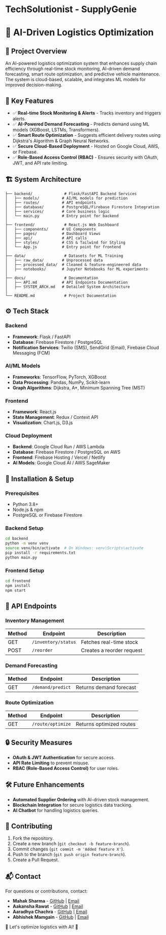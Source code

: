 # TechSolutionist - SupplyGenie

# 🚀 AI-Driven Logistics Optimization

## 📌 Project Overview
An AI-powered logistics optimization system that enhances supply chain efficiency through real-time stock monitoring, AI-driven demand forecasting, smart route optimization, and predictive vehicle maintenance. The system is cloud-based, scalable, and integrates ML models for improved decision-making.

## 🎯 Key Features
- ✅ **Real-time Stock Monitoring & Alerts** - Tracks inventory and triggers alerts.
- ✅ **AI-Powered Demand Forecasting** - Predicts demand using ML models (XGBoost, LSTMs, Transformers).
- ✅ **Smart Route Optimization** - Suggests efficient delivery routes using Dijkstra's Algorithm & Graph Neural Networks.
- ✅ **Secure Cloud-Based Deployment** - Hosted on Google Cloud, AWS, or Firebase.
- ✅ **Role-Based Access Control (RBAC)** - Ensures security with OAuth, JWT, and API rate limiting.

## 🏗 System Architecture
```
├── backend/              # Flask/FastAPI Backend Services
│   ├── models/          # AI/ML models for prediction
│   ├── routes/          # API endpoints
│   ├── database/        # PostgreSQL/Firebase Firestore Integration
│   ├── services/        # Core business logic
│   └── main.py          # Entry point for backend
│
├── frontend/             # React.js Web Dashboard
│   ├── components/      # UI Components
│   ├── pages/           # Dashboard Views
│   ├── api/             # API calls
│   ├── styles/          # CSS & Tailwind for Styling
│   └── App.js           # Entry point for frontend
│
├── data/                 # Datasets for ML Training
│   ├── raw_data/        # Unprocessed data
│   ├── processed_data/  # Cleaned & feature-engineered data
│   ├── notebooks/       # Jupyter Notebooks for ML experiments
│
├── docs/                 # Documentation
│   ├── API.md           # API Endpoints Documentation
│   ├── SYSTEM_ARCH.md   # Detailed System Architecture
│
└── README.md             # Project Documentation
```

## ⚙️ Tech Stack
### Backend
- **Framework**: Flask / FastAPI
- **Database**: Firebase Firestore / PostgreSQL
- **Notification Services**: Twilio (SMS), SendGrid (Email), Firebase Cloud Messaging (FCM)

### AI/ML Models
- **Frameworks**: TensorFlow, PyTorch, XGBoost
- **Data Processing**: Pandas, NumPy, Scikit-learn
- **Graph Algorithms**: Dijkstra, A*, Minimum Spanning Tree (MST)

### Frontend
- **Framework**: React.js
- **State Management**: Redux / Context API
- **Visualization**: Chart.js, D3.js

### Cloud Deployment
- **Backend**: Google Cloud Run / AWS Lambda
- **Database**: Firebase Firestore / PostgreSQL on AWS
- **Frontend**: Firebase Hosting / Vercel / Netlify
- **AI Models**: Google Cloud AI / AWS SageMaker

## 🚀 Installation & Setup
### Prerequisites
- Python 3.8+
- Node.js & npm
- PostgreSQL or Firebase Firestore

### Backend Setup
```bash
cd backend
python -m venv venv
source venv/bin/activate  # On Windows: venv\Scripts\activate
pip install -r requirements.txt
python main.py
```

### Frontend Setup
```bash
cd frontend
npm install
npm start
```

## 📡 API Endpoints
### Inventory Management
| Method | Endpoint            | Description              |
|--------|---------------------|--------------------------|
| GET    | `/inventory/status` | Fetches real-time stock |
| POST   | `/reorder`          | Creates a reorder request |

### Demand Forecasting
| Method | Endpoint            | Description              |
|--------|---------------------|--------------------------|
| GET    | `/demand/predict`   | Returns demand forecast |

### Route Optimization
| Method | Endpoint            | Description              |
|--------|---------------------|--------------------------|
| GET    | `/route/optimize`   | Returns optimized routes |

## 🔒 Security Measures
- **OAuth & JWT Authentication** for secure access.
- **API Rate Limiting** to prevent misuse.
- **RBAC (Role-Based Access Control)** for user roles.

## 🛠 Future Enhancements
- **Automated Supplier Ordering** with AI-driven stock management.
- **Blockchain Integration** for secure logistics data tracking.
- **AI Chatbot** for handling logistics queries.

## 🤝 Contributing
1. Fork the repository.
2. Create a new branch (`git checkout -b feature-branch`).
3. Commit changes (`git commit -m 'Added feature X'`).
4. Push to the branch (`git push origin feature-branch`).
5. Create a Pull Request.

## 📬 Contact
For questions or contributions, contact:
- **Mahak Sharma** - [GitHub](https://github.com/Mahak-Sharma) | [Email](mailto:mahaksharma0227@gmail.com)
- **Aakansha Rawat** - [GitHub](https://github.com/aakansharawat) | [Email](mailto:aakansharawat1234@gmail.com)
- **Aaradhya Chachra** - [GitHub](https://github.com/Aaradhya2005) | [Email](mailto:aaradhyachachra779@gmail.com)
- **Abhishek Mamgain** - [GitHub](https://github.com/AbhishekMamgain7) | [Email](mailto:abhishekmamgain799@gmail.com)

🚀 Let's optimize logistics with AI! 🚀

